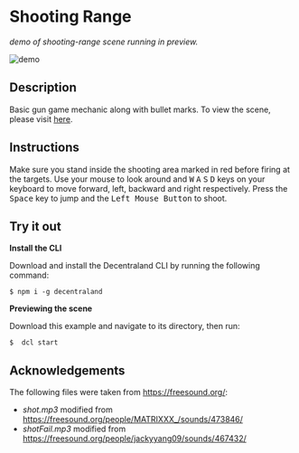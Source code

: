 # Shooting Range
_demo of shooting-range scene running in preview._

![demo](https://github.com/decentraland-scenes/shooting-range/blob/master/screenshots/shooting-range.gif)

## Description
Basic gun game mechanic along with bullet marks. To view the scene, please visit [here](https://shooting-range.vercel.app/).

## Instructions
Make sure you stand inside the shooting area marked in red before firing at the targets. Use your mouse to look around and <kbd>W</kbd> <kbd>A</kbd> <kbd>S</kbd> <kbd>D</kbd> keys on your keyboard to move forward, left, backward and right respectively. Press the <kbd>Space</kbd> key to jump and the <kbd>Left Mouse Button</kbd> to shoot.

## Try it out

**Install the CLI**

Download and install the Decentraland CLI by running the following command:

```
$ npm i -g decentraland
```

**Previewing the scene**

Download this example and navigate to its directory, then run:

```
$  dcl start
```

## Acknowledgements
The following files were taken from https://freesound.org/:
- _shot.mp3_ modified from https://freesound.org/people/MATRIXXX_/sounds/473846/ 
- _shotFail.mp3_ modified from https://freesound.org/people/jackyyang09/sounds/467432/
